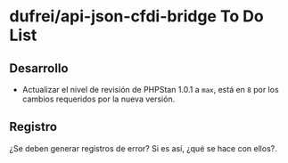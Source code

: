 # dufrei/api-json-cfdi-bridge To Do List

## Desarrollo

- Actualizar el nivel de revisión de PHPStan 1.0.1 a `max`, está en `8` por los cambios requeridos por la nueva versión.

## Registro

¿Se deben generar registros de error? Si es así, ¿qué se hace con ellos?.
